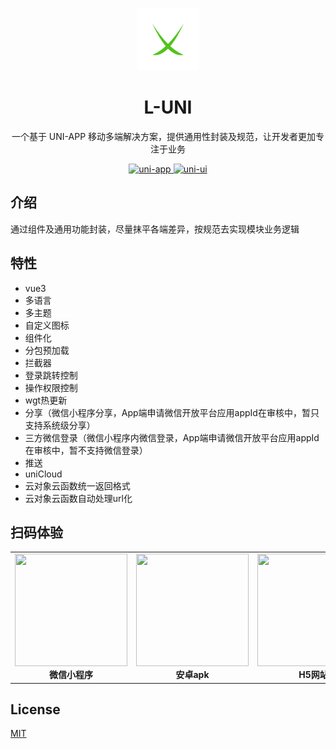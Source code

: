 <p align="center">
  <a href="https://www.leibo.group/l-uni">
    <img width="100" src="https://github.com/lb1129/l-uni/blob/master/static/image/logo.png">
  </a>
</p>

<h1 align="center">L-UNI</h1>

<p align="center">一个基于 UNI-APP 移动多端解决方案，提供通用性封装及规范，让开发者更加专注于业务</p>

<p align="center">
  <a href="https://github.com/dcloudio/uni-app">
    <img src="https://img.shields.io/badge/uni-app-brightgreen.svg" alt="uni-app">
  </a>
  <a href="https://github.com/dcloudio/uni-ui">
    <img src="https://img.shields.io/badge/uni-ui-brightgreen.svg" alt="uni-ui">
  </a>
</p>

## 介绍

通过组件及通用功能封装，尽量抹平各端差异，按规范去实现模块业务逻辑

## 特性

- vue3
- 多语言
- 多主题
- 自定义图标
- 组件化
- 分包预加载
- 拦截器
- 登录跳转控制
- 操作权限控制
- wgt热更新
- 分享（微信小程序分享，App端申请微信开放平台应用appId在审核中，暂只支持系统级分享）
- 三方微信登录（微信小程序内微信登录，App端申请微信开放平台应用appId在审核中，暂不支持微信登录）
- 推送
- uniCloud
- 云对象云函数统一返回格式
- 云对象云函数自动处理url化

## 扫码体验

<table>
  <tr>
    <td align="center">
      <img
        src="https://mp-d2e0b969-5400-4832-adeb-d0127579976e.cdn.bspapp.com/qrcode/mp-weixin.jpg"
        width="180"
        height="180"
      />
      <div><b>微信小程序</b></div>
    </td>
    <td align="center">
      <img
        src="https://mp-d2e0b969-5400-4832-adeb-d0127579976e.cdn.bspapp.com/qrcode/apk.png"
        width="180"
        height="180"
      />
      <div><b>安卓apk</b></div>
    </td>
    <td align="center">
      <img
        src="https://mp-d2e0b969-5400-4832-adeb-d0127579976e.cdn.bspapp.com/qrcode/h5.png"
        width="180"
        height="180"
      />
      <div><b>H5网站</b></div>
    </td>
  </tr>
</table>

## License

[MIT](https://github.com/lb1129/l-uni/blob/master/LICENSE)
